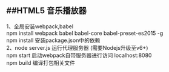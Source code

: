 ##HTML5 音乐播放器
--------------
1、全局安装webpack,babel	<br/>
npm install webpack babel babel-core babel-preset-es2015 -g <br/>
npm install 安装package.json中的依赖 <br/>
2、node server.js 运行代理服务器 (需要Nodejs升级至v6+)<br/>
npm start 启动webpack自带服务器进行访问 localhost:8080 <br/>
npm build 编译打包相关文件 <br/>
